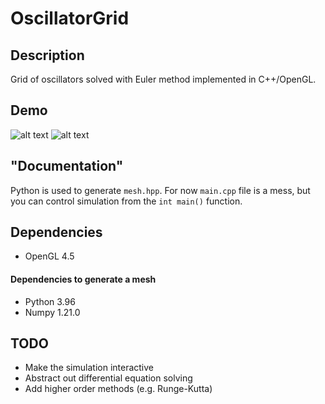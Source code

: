 # OscillatorGrid

## Description

Grid of oscillators solved with Euler method implemented in C++/OpenGL.

## Demo
![alt text](https://github.com/EQUINOX24/OscillatorGrid/blob/master/demo_hex.gif)
![alt text](https://github.com/EQUINOX24/OscillatorGrid/blob/master/demo_aquare.gif)

## "Documentation"

Python is used to generate `mesh.hpp`. For now `main.cpp` file is a mess, but you can control simulation from the `int main()` function.

## Dependencies

- OpenGL 4.5

#### Dependencies to generate a mesh

- Python 3.96
- Numpy 1.21.0

## TODO

- Make the simulation interactive
- Abstract out differential equation solving
- Add higher order methods (e.g. Runge-Kutta)
